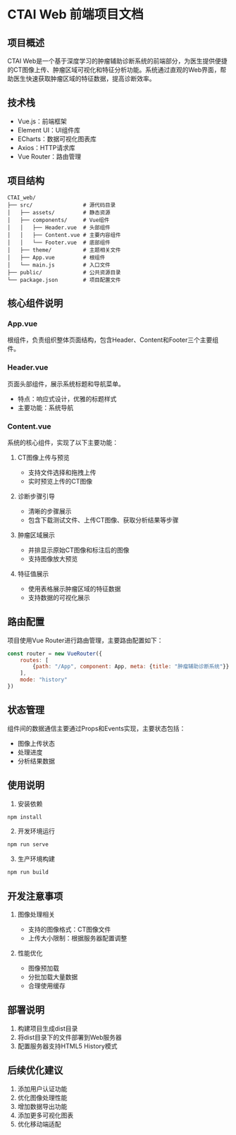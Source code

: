 # CTAI Web 前端项目文档

## 项目概述
CTAI Web是一个基于深度学习的肿瘤辅助诊断系统的前端部分，为医生提供便捷的CT图像上传、肿瘤区域可视化和特征分析功能。系统通过直观的Web界面，帮助医生快速获取肿瘤区域的特征数据，提高诊断效率。

## 技术栈
- Vue.js：前端框架
- Element UI：UI组件库
- ECharts：数据可视化图表库
- Axios：HTTP请求库
- Vue Router：路由管理

## 项目结构
```
CTAI_web/
├── src/                # 源代码目录
│   ├── assets/         # 静态资源
│   ├── components/     # Vue组件
│   │   ├── Header.vue  # 头部组件
│   │   ├── Content.vue # 主要内容组件
│   │   └── Footer.vue  # 底部组件
│   ├── theme/          # 主题相关文件
│   ├── App.vue         # 根组件
│   └── main.js         # 入口文件
├── public/             # 公共资源目录
└── package.json        # 项目配置文件
```

## 核心组件说明

### App.vue
根组件，负责组织整体页面结构，包含Header、Content和Footer三个主要组件。

### Header.vue
页面头部组件，展示系统标题和导航菜单。
- 特点：响应式设计，优雅的标题样式
- 主要功能：系统导航

### Content.vue
系统的核心组件，实现了以下主要功能：
1. CT图像上传与预览
   - 支持文件选择和拖拽上传
   - 实时预览上传的CT图像
   
2. 诊断步骤引导
   - 清晰的步骤展示
   - 包含下载测试文件、上传CT图像、获取分析结果等步骤
   
3. 肿瘤区域展示
   - 并排显示原始CT图像和标注后的图像
   - 支持图像放大预览
   
4. 特征值展示
   - 使用表格展示肿瘤区域的特征数据
   - 支持数据的可视化展示

## 路由配置
项目使用Vue Router进行路由管理，主要路由配置如下：
```javascript
const router = new VueRouter({
    routes: [
        {path: "/App", component: App, meta: {title: "肿瘤辅助诊断系统"}}
    ],
    mode: "history"
})
```

## 状态管理
组件间的数据通信主要通过Props和Events实现，主要状态包括：
- 图像上传状态
- 处理进度
- 分析结果数据

## 使用说明
1. 安装依赖
```bash
npm install
```

2. 开发环境运行
```bash
npm run serve
```

3. 生产环境构建
```bash
npm run build
```

## 开发注意事项
1. 图像处理相关
   - 支持的图像格式：CT图像文件
   - 上传大小限制：根据服务器配置调整
   
2. 性能优化
   - 图像预加载
   - 分批加载大量数据
   - 合理使用缓存

## 部署说明
1. 构建项目生成dist目录
2. 将dist目录下的文件部署到Web服务器
3. 配置服务器支持HTML5 History模式

## 后续优化建议
1. 添加用户认证功能
2. 优化图像处理性能
3. 增加数据导出功能
4. 添加更多可视化图表
5. 优化移动端适配